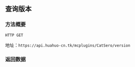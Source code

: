 ## 查询版本

### 方法概要

`HTTP GET`

地址：`https://api.huahuo-cn.tk/mcplugins/CatSero/version`

### 返回数据

```json
```
